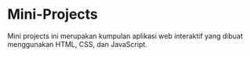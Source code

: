 # Mini-Projects
Mini projects ini merupakan kumpulan aplikasi web interaktif yang dibuat menggunakan HTML, CSS, dan JavaScript.
